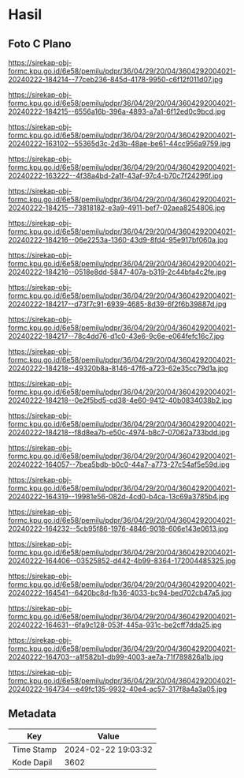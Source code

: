 # Hasil

## Foto C Plano

https://sirekap-obj-formc.kpu.go.id/6e58/pemilu/pdpr/36/04/29/20/04/3604292004021-20240222-184214--77ceb236-845d-4178-9950-c6f12f011d07.jpg

https://sirekap-obj-formc.kpu.go.id/6e58/pemilu/pdpr/36/04/29/20/04/3604292004021-20240222-184215--6556a16b-396a-4893-a7a1-6f12ed0c9bcd.jpg

https://sirekap-obj-formc.kpu.go.id/6e58/pemilu/pdpr/36/04/29/20/04/3604292004021-20240222-163102--55365d3c-2d3b-48ae-be61-44cc956a9759.jpg

https://sirekap-obj-formc.kpu.go.id/6e58/pemilu/pdpr/36/04/29/20/04/3604292004021-20240222-163222--4f38a4bd-2a1f-43af-97c4-b70c7f24296f.jpg

https://sirekap-obj-formc.kpu.go.id/6e58/pemilu/pdpr/36/04/29/20/04/3604292004021-20240222-184215--73818182-e3a9-4911-bef7-02aea8254806.jpg

https://sirekap-obj-formc.kpu.go.id/6e58/pemilu/pdpr/36/04/29/20/04/3604292004021-20240222-184216--06e2253a-1360-43d9-8fd4-95e917bf060a.jpg

https://sirekap-obj-formc.kpu.go.id/6e58/pemilu/pdpr/36/04/29/20/04/3604292004021-20240222-184216--0518e8dd-5847-407a-b319-2c44bfa4c2fe.jpg

https://sirekap-obj-formc.kpu.go.id/6e58/pemilu/pdpr/36/04/29/20/04/3604292004021-20240222-184217--d73f7c91-6939-4685-8d39-6f2f6b39887d.jpg

https://sirekap-obj-formc.kpu.go.id/6e58/pemilu/pdpr/36/04/29/20/04/3604292004021-20240222-184217--78c4dd76-d1c0-43e6-9c6e-e064fefc16c7.jpg

https://sirekap-obj-formc.kpu.go.id/6e58/pemilu/pdpr/36/04/29/20/04/3604292004021-20240222-184218--49320b8a-8146-47f6-a723-62e35cc79d1a.jpg

https://sirekap-obj-formc.kpu.go.id/6e58/pemilu/pdpr/36/04/29/20/04/3604292004021-20240222-184218--0e2f5bd5-cd38-4e60-9412-40b0834038b2.jpg

https://sirekap-obj-formc.kpu.go.id/6e58/pemilu/pdpr/36/04/29/20/04/3604292004021-20240222-184218--f8d8ea7b-e50c-4974-b8c7-07062a733bdd.jpg

https://sirekap-obj-formc.kpu.go.id/6e58/pemilu/pdpr/36/04/29/20/04/3604292004021-20240222-164057--7bea5bdb-b0c0-44a7-a773-27c54af5e59d.jpg

https://sirekap-obj-formc.kpu.go.id/6e58/pemilu/pdpr/36/04/29/20/04/3604292004021-20240222-164319--19981e56-082d-4cd0-b4ca-13c69a3785b4.jpg

https://sirekap-obj-formc.kpu.go.id/6e58/pemilu/pdpr/36/04/29/20/04/3604292004021-20240222-164232--5cb95f86-1976-4846-9018-606e143e0613.jpg

https://sirekap-obj-formc.kpu.go.id/6e58/pemilu/pdpr/36/04/29/20/04/3604292004021-20240222-164406--03525852-d442-4b99-8364-172004485325.jpg

https://sirekap-obj-formc.kpu.go.id/6e58/pemilu/pdpr/36/04/29/20/04/3604292004021-20240222-164541--6420bc8d-fb36-4033-bc94-bed702cb47a5.jpg

https://sirekap-obj-formc.kpu.go.id/6e58/pemilu/pdpr/36/04/29/20/04/3604292004021-20240222-164631--6fa9c128-053f-445a-931c-be2cff7dda25.jpg

https://sirekap-obj-formc.kpu.go.id/6e58/pemilu/pdpr/36/04/29/20/04/3604292004021-20240222-164703--a1f582b1-db99-4003-ae7a-71f789826a1b.jpg

https://sirekap-obj-formc.kpu.go.id/6e58/pemilu/pdpr/36/04/29/20/04/3604292004021-20240222-164734--e49fc135-9932-40e4-ac57-317f8a4a3a05.jpg


## Metadata

| Key        | Value               |
| ---------- | ------------------- |
| Time Stamp | 2024-02-22 19:03:32 |
| Kode Dapil | 3602                |



